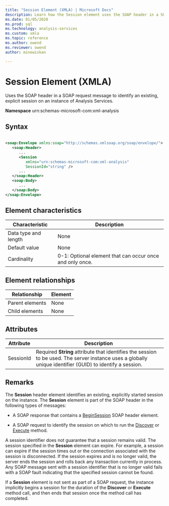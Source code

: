 ```yaml
---
title: "Session Element (XMLA) | Microsoft Docs"
description: Learn how the Session element uses the SOAP header in a SOAP request message to identify an existing, explicit session on an instance of Analysis Services.
ms.date: 01/05/2020
ms.prod: sql
ms.technology: analysis-services
ms.custom: xmla
ms.topic: reference
ms.author: owend
ms.reviewer: owend
author: minewiskan

---
```

# Session Element (XMLA)

  Uses the SOAP header in a SOAP request message to identify an existing, explicit session on an instance of Analysis Services.  
  
 **Namespace** urn:schemas-microsoft-com:xml-analysis  
  
## Syntax  
  
```xml  
  
<soap:Envelope xmlns:soap="http://schemas.xmlsoap.org/soap/envelope/">  
   <soap:Header>  
      ...  
      <Session  
         xmlns="urn:schemas-microsoft-com:xml-analysis"  
         SessionId="string" />  
      ...  
   </soap:Header>  
   <soap:Body>  
      ...  
   </soap:Body>  
</soap:Envelope>  
```  
  
## Element characteristics  
  
|Characteristic|Description|  
|--------------------|-----------------|  
|Data type and length|None|  
|Default value|None|  
|Cardinality|0-1: Optional element that can occur once and only once.|  
  
## Element relationships  
  
|Relationship|Element|  
|------------------|-------------|  
|Parent elements|None|  
|Child elements|None|  
  
## Attributes  
  
|Attribute|Description|  
|---------------|-----------------|  
|SessionId|Required **String** attribute that identifies the session to be used. The server instance uses a globally unique identifier (GUID) to identify a session.|  
  
## Remarks  
 The **Session** header element identifies an existing, explicitly started session on the instance. The **Session** element is part of the SOAP header in the following types of messages:  
  
-   A SOAP response that contains a [BeginSession](../xml-elements-headers/beginsession-element-xmla.md) SOAP header element.  
  
-   A SOAP request to identify the session on which to run the [Discover](../xml-elements-methods-discover.md) or [Execute](../xml-elements-methods-execute.md) method.  
  
 A session identifier does not guarantee that a session remains valid. The session specified in the **Session** element can expire. For example, a session can expire if the session times out or the connection associated with the session is disconnected. If the session expires and is no longer valid, the server ends the session and rolls back any transaction currently in process. Any SOAP message sent with a session identifier that is no longer valid fails with a SOAP fault indicating that the specified session cannot be found.  
  
 If a **Session** element is not sent as part of a SOAP request, the instance implicitly begins a session for the duration of the **Discover** or **Execute** method call, and then ends that session once the method call has completed.